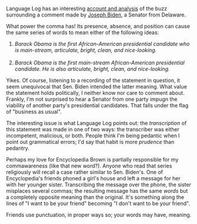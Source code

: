 Language Log has an interesting <a href="http://itre.cis.upenn.edu/~myl/languagelog/archives/004131.html">account and analysis</a> of the buzz surrounding a comment made by <a href="http://biden.senate.gov/">Joseph Biden</a>, a Senator from Delaware.

What power the comma has!  Its presence, absence, and position can cause the same series of words to mean either of the following ideas:
<ol>
	<li><em>Barack Obama is the first African-American presidential candidate who is main-stream, articulate, bright, clean, and nice-looking.</em><br /><br /></li>
	<li><em>Barack Obama is the first main-stream African-American presidential candidate.  He is also articulate, bright, clean, and nice-looking.</em></li>
</ol>
Yikes.  Of course, listening to a recording of the statement in question, it seem unequivocal that Sen. Biden intended the latter meaning.  What value the statement holds politically, I neither know nor care to comment about.  Frankly, I'm not surprised to hear a Senator from one party impugn the viability of another party's presidential candidates.  That falls under the flag of "business as usual".

The interesting issue is what Language Log points out: the <em>transcription</em> of this statement was made in one of two ways: the transcriber was either incompetent, malicious, or both.  People think I'm being pedantic when I point out grammatical errors; I'd say that habit is more <em>prudence</em> than pedantry.

Perhaps my love for Encyclopedia Brown is partially responsible for my commawareness (like that new word?).  Anyone who read that series religiously will recall a case rather similar to Sen. Biden's.  One of Encyclopedia's friends phoned a girl's house and left a message for her with her younger sister.  Transcribing the message over the phone, the sister misplaces several commas; the resulting message has the same <em>words</em> but a completely opposite meaning than the original.  It's something along the lines of "I want to be your friend" becoming "I don't want to be your friend".

Friends use punctuation, in proper ways so; your words may have, meaning.